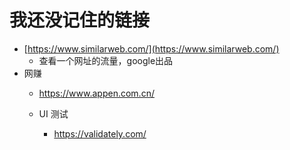 # 我还没记住的链接


- [https://www.similarweb.com/](https://www.similarweb.com/)
	-  查看一个网址的流量，google出品
- 网赚
	- https://www.appen.com.cn/
	
	- UI 测试
		- https://validately.com/